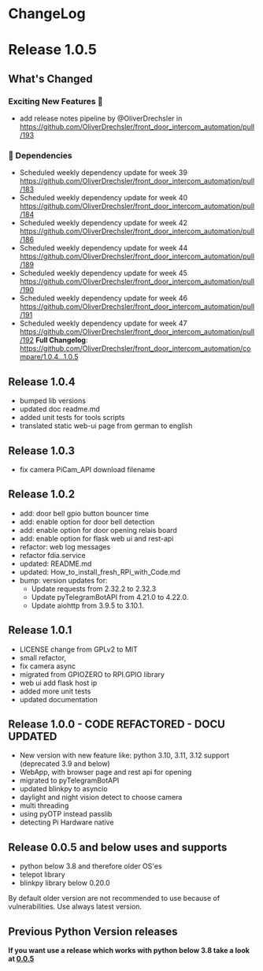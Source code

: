# ChangeLog

# Release 1.0.5
## What's Changed
### Exciting New Features 🎉
* add release notes pipeline by @OliverDrechsler in https://github.com/OliverDrechsler/front_door_intercom_automation/pull/193
### 👒 Dependencies
* Scheduled weekly dependency update for week 39 https://github.com/OliverDrechsler/front_door_intercom_automation/pull/183
* Scheduled weekly dependency update for week 40 https://github.com/OliverDrechsler/front_door_intercom_automation/pull/184
* Scheduled weekly dependency update for week 42 https://github.com/OliverDrechsler/front_door_intercom_automation/pull/186
* Scheduled weekly dependency update for week 44 https://github.com/OliverDrechsler/front_door_intercom_automation/pull/189
* Scheduled weekly dependency update for week 45 https://github.com/OliverDrechsler/front_door_intercom_automation/pull/190
* Scheduled weekly dependency update for week 46 https://github.com/OliverDrechsler/front_door_intercom_automation/pull/191
* Scheduled weekly dependency update for week 47 https://github.com/OliverDrechsler/front_door_intercom_automation/pull/192
**Full Changelog**: https://github.com/OliverDrechsler/front_door_intercom_automation/compare/1.0.4...1.0.5

## Release 1.0.4
- bumped lib versions
- updated doc readme.md
- added unit tests for tools scripts
- translated static web-ui page from german to english

## Release 1.0.3
- fix camera PiCam_API download filename

## Release 1.0.2
- add: door bell gpio button bouncer time 
- add: enable option for door bell detection 
- add: enable option for door opening relais board 
- add: enable option for flask web ui and rest-api 
- refactor: web log messages 
- refactor fdia.service 
- updated: README.md 
- updated: How_to_install_fresh_RPi_with_Code.md 
- bump: version updates for:
  - Update requests from 2.32.2 to 2.32.3 
  - Update pyTelegramBotAPI from 4.21.0 to 4.22.0. 
  - Update aiohttp from 3.9.5 to 3.10.1.

## Release 1.0.1 
- LICENSE change from GPLv2 to MIT
- small refactor, 
- fix camera async
- migrated from GPIOZERO to RPI.GPIO library
- web ui add flask host ip
- added more unit tests
- updated documentation

## Release 1.0.0  - CODE REFACTORED - DOCU UPDATED
- New version with new feature like:
  python 3.10, 3.11, 3.12 support (deprecated 3.9 and below)
- WebApp, with browser page and rest api for opening 
- migrated to pyTelegramBotAPI 
- updated blinkpy to asyncio 
- daylight and night vision detect to choose camera 
- multi threading 
- using pyOTP instead passlib 
- detecting Pi Hardware native

## Release 0.0.5 and below uses and supports
- python below 3.8 and therefore older OS'es
- telepot library
- blinkpy library below 0.20.0

By default older version are not recommended to use because of vulnerabilities.
Use always latest version.


## Previous Python Version releases

**If you want use a release which works with python below 3.8 take a look at [0.0.5](https://github.com/OliverDrechsler/front_door_intercom_automation/releases/tag/v0.0.5)** 

